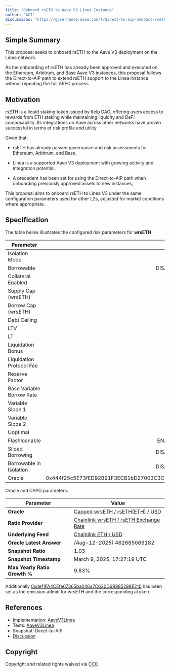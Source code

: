 ```yaml
---
title: "Onboard rsETH to Aave V3 Linea Instance"
author: "ACI"
discussions: "https://governance.aave.com/t/direct-to-aip-onboard-rseth-to-aave-v3-linea-instance/22172"
---
```


## Simple Summary

This proposal seeks to onboard rsETH to the Aave V3 deployment on the Linea network.

As the onboarding of rsETH has already been approved and executed on the Ethereum, Arbitrum, and Base Aave V3 instances, this proposal follows the Direct-to-AIP path to extend rsETH support to the Linea instance without repeating the full ARFC process.

## Motivation

rsETH is a liquid staking token issued by Kelp DAO, offering users access to rewards from ETH staking while maintaining liquidity and DeFi composability. Its integrations on Aave across other networks have proven successful in terms of risk profile and utility.

Given that:

- rsETH has already passed governance and risk assessments for Ethereum, Arbitrum, and Base,

- Linea is a supported Aave V3 deployment with growing activity and integration potential,

- A precedent has been set for using the Direct-to-AIP path when onboarding previously approved assets to new instances,

This proposal aims to onboard rsETH to Linea V3 under the same configuration parameters used for other L2s, adjusted for market conditions where appropriate.

## Specification

The table below illustrates the configured risk parameters for **wrsETH**

| Parameter                 |                                      Value |
| ------------------------- | -----------------------------------------: |
| Isolation Mode            |                                      false |
| Borrowable                |                                   DISABLED |
| Collateral Enabled        |                                       true |
| Supply Cap (wrsETH)       |                                        400 |
| Borrow Cap (wrsETH)       |                                          0 |
| Debt Ceiling              |                                      USD 0 |
| LTV                       |                                       70 % |
| LT                        |                                       73 % |
| Liquidation Bonus         |                                       10 % |
| Liquidation Protocol Fee  |                                       10 % |
| Reserve Factor            |                                       45 % |
| Base Variable Borrow Rate |                                        0 % |
| Variable Slope 1          |                                       20 % |
| Variable Slope 2          |                                      300 % |
| Uoptimal                  |                                       45 % |
| Flashloanable             |                                    ENABLED |
| Siloed Borrowing          |                                   DISABLED |
| Borrowable in Isolation   |                                   DISABLED |
| Oracle                    | 0x444f25c5E73fED92B91F3ECB1bD27003C3CDdeE7 |

Oracle and CAPO parameters:

| Parameter                     | Value                                                                                                          |
| ----------------------------- | -------------------------------------------------------------------------------------------------------------- |
| **Oracle**                    | [Capped wrsETH / rsETH(ETH) / USD](https://lineascan.build/address/0x444f25c5E73fED92B91F3ECB1bD27003C3CDdeE7) |
| **Ratio Provider**            | [Chainlink wrsETH / rsETH Exchange Rate](https://lineascan.build/address/0xEEDF0B095B5dfe75F3881Cb26c19DA209A27463a)                 |
| **Underlying Feed**           | [Chainlink ETH / USD](https://lineascan.build/address/0x3c6Cd9Cc7c7a4c2Cf5a82734CD249D7D593354dA)            |
| **Oracle Latest Answer**      | _(Aug-12-2025)_ 462685069182                                                                                   |
| **Snapshot Ratio**            | 1.03                                                                                                           |
| **Snapshot Timestamp**        | March 9, 2025, 17:27:19 UTC                                                                                    |
| **Max Yearly Ratio Growth %** | 9.83%                                                                                                          |

Additionally [0xdef1FA4CEfe67365ba046a7C630D6B885298E210](https://lineascan.build/address/0xdef1FA4CEfe67365ba046a7C630D6B885298E210) has been set as the emission admin for wrsETH and the corresponding aToken.

## References

- Implementation: [AaveV3Linea](https://github.com/bgd-labs/aave-proposals-v3/blob/main/src/20250811_AaveV3Linea_OnboardRsETHToAaveV3LineaInstance/AaveV3Linea_OnboardRsETHToAaveV3LineaInstance_20250811.sol)
- Tests: [AaveV3Linea](https://github.com/bgd-labs/aave-proposals-v3/blob/main/src/20250811_AaveV3Linea_OnboardRsETHToAaveV3LineaInstance/AaveV3Linea_OnboardRsETHToAaveV3LineaInstance_20250811.t.sol)
- Snapshot: Direct-to-AIP
- [Discussion](https://governance.aave.com/t/direct-to-aip-onboard-rseth-to-aave-v3-linea-instance/22172)

## Copyright

Copyright and related rights waived via [CC0](https://creativecommons.org/publicdomain/zero/1.0/).
